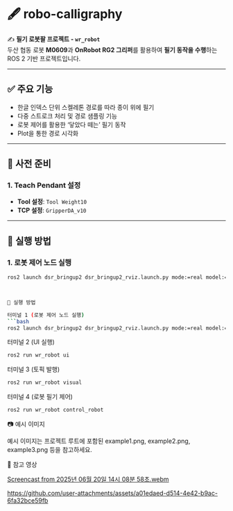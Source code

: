 # 🖋️ robo-calligraphy

✍️ **필기 로봇팔 프로젝트 - `wr_robot`**  
두산 협동 로봇 **M0609**과 **OnRobot RG2 그리퍼**를 활용하여 **필기 동작을 수행**하는 ROS 2 기반 프로젝트입니다.

---

## ✅ 주요 기능

- 한글 인덱스 단위 스켈레톤 경로를 따라 종이 위에 필기  
- 다중 스트로크 처리 및 경로 샘플링 기능  
- 로봇 제어를 활용한 ‘닿았다 떼는’ 필기 동작  
- Plot을 통한 경로 시각화

---

## 🔧 사전 준비

### 1. Teach Pendant 설정
- **Tool 설정**: `Tool Weight10`  
- **TCP 설정**: `GripperDA_v10`

---

## 🚀 실행 방법

### 1. 로봇 제어 노드 실행
```bash
ros2 launch dsr_bringup2 dsr_bringup2_rviz.launch.py mode:=real model:=m0609 host:=192.168.1.100


   
🚀 실행 방법

터미널 1 (로봇 제어 노드 실행)
```bash
ros2 launch dsr_bringup2 dsr_bringup2_rviz.launch.py mode:=real model:=m0609 host:=192.168.1.100
```

터미널 2 (UI 실행)
```bash
ros2 run wr_robot ui
```

터미널 3 (토픽 발행)
```bash
ros2 run wr_robot visual
```

터미널 4 (로봇 필기 제어)
```bash
ros2 run wr_robot control_robot
```

📷 예시 이미지

예시 이미지는 프로젝트 루트에 포함된 example1.png, example2.png, example3.png 등을 참고하세요.



🎥 참고 영상

[Screencast from 2025년 06월 20일 14시 08분 58초.webm](https://github.com/user-attachments/assets/9d4b8b8f-cb59-45de-920b-f18f502b776d)


https://github.com/user-attachments/assets/a01edaed-d514-4e42-b9ac-6fa32bce59fb

